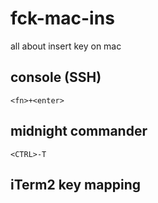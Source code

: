 # fck-mac-ins
all about insert key on mac

## console (SSH)
`<fn>+<enter>`

## midnight commander
`<CTRL>-T`

## iTerm2 key mapping

  
